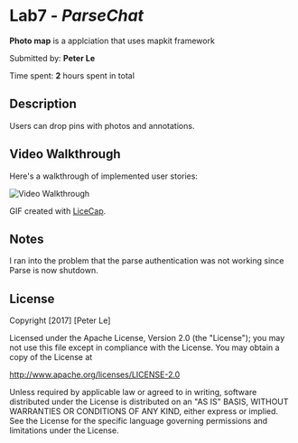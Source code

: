 # Lab7 - *ParseChat*

**Photo map** is a applciation that uses mapkit framework

Submitted by: **Peter Le**

Time spent: **2** hours spent in total

## Description
Users can drop pins with photos and annotations.


## Video Walkthrough 

Here's a walkthrough of implemented user stories:

<img src='http://i.imgur.com/1Xj5urp.gif' title='Video Walkthrough' width='' alt='Video Walkthrough' />

GIF created with [LiceCap](http://www.cockos.com/licecap/).

## Notes

I ran into the problem that the parse authentication was not working since Parse is now shutdown.

## License

Copyright [2017] [Peter Le]

Licensed under the Apache License, Version 2.0 (the "License");
you may not use this file except in compliance with the License.
You may obtain a copy of the License at

http://www.apache.org/licenses/LICENSE-2.0

Unless required by applicable law or agreed to in writing, software
distributed under the License is distributed on an "AS IS" BASIS,
WITHOUT WARRANTIES OR CONDITIONS OF ANY KIND, either express or implied.
See the License for the specific language governing permissions and
limitations under the License.
